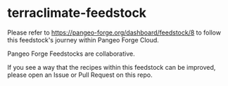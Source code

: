 # terraclimate-feedstock

Please refer to https://pangeo-forge.org/dashboard/feedstock/8 to follow this feedstock's journey within Pangeo Forge Cloud.

Pangeo Forge Feedstocks are collaborative.

If you see a way that the recipes within this feedstock can be improved, please open an Issue or Pull Request on this repo.
